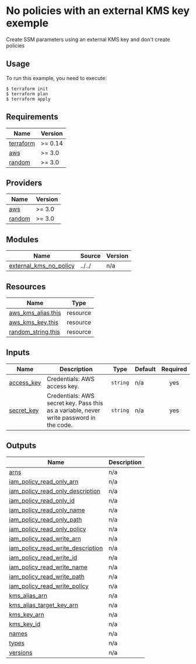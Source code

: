 # No policies with an external KMS key exemple

Create SSM parameters using an external KMS key and don't create policies

## Usage

To run this example, you need to execute:

```
$ terraform init
$ terraform plan
$ terraform apply
```

<!-- BEGINNING OF PRE-COMMIT-TERRAFORM DOCS HOOK -->
## Requirements

| Name | Version |
|------|---------|
| <a name="requirement_terraform"></a> [terraform](#requirement\_terraform) | >= 0.14 |
| <a name="requirement_aws"></a> [aws](#requirement\_aws) | >= 3.0 |
| <a name="requirement_random"></a> [random](#requirement\_random) | >= 3.0 |

## Providers

| Name | Version |
|------|---------|
| <a name="provider_aws"></a> [aws](#provider\_aws) | >= 3.0 |
| <a name="provider_random"></a> [random](#provider\_random) | >= 3.0 |

## Modules

| Name | Source | Version |
|------|--------|---------|
| <a name="module_external_kms_no_policy"></a> [external\_kms\_no\_policy](#module\_external\_kms\_no\_policy) | ../../ | n/a |

## Resources

| Name | Type |
|------|------|
| [aws_kms_alias.this](https://registry.terraform.io/providers/hashicorp/aws/latest/docs/resources/kms_alias) | resource |
| [aws_kms_key.this](https://registry.terraform.io/providers/hashicorp/aws/latest/docs/resources/kms_key) | resource |
| [random_string.this](https://registry.terraform.io/providers/hashicorp/random/latest/docs/resources/string) | resource |

## Inputs

| Name | Description | Type | Default | Required |
|------|-------------|------|---------|:--------:|
| <a name="input_access_key"></a> [access\_key](#input\_access\_key) | Credentials: AWS access key. | `string` | n/a | yes |
| <a name="input_secret_key"></a> [secret\_key](#input\_secret\_key) | Credentials: AWS secret key. Pass this as a variable, never write password in the code. | `string` | n/a | yes |

## Outputs

| Name | Description |
|------|-------------|
| <a name="output_arns"></a> [arns](#output\_arns) | n/a |
| <a name="output_iam_policy_read_only_arn"></a> [iam\_policy\_read\_only\_arn](#output\_iam\_policy\_read\_only\_arn) | n/a |
| <a name="output_iam_policy_read_only_description"></a> [iam\_policy\_read\_only\_description](#output\_iam\_policy\_read\_only\_description) | n/a |
| <a name="output_iam_policy_read_only_id"></a> [iam\_policy\_read\_only\_id](#output\_iam\_policy\_read\_only\_id) | n/a |
| <a name="output_iam_policy_read_only_name"></a> [iam\_policy\_read\_only\_name](#output\_iam\_policy\_read\_only\_name) | n/a |
| <a name="output_iam_policy_read_only_path"></a> [iam\_policy\_read\_only\_path](#output\_iam\_policy\_read\_only\_path) | n/a |
| <a name="output_iam_policy_read_only_policy"></a> [iam\_policy\_read\_only\_policy](#output\_iam\_policy\_read\_only\_policy) | n/a |
| <a name="output_iam_policy_read_write_arn"></a> [iam\_policy\_read\_write\_arn](#output\_iam\_policy\_read\_write\_arn) | n/a |
| <a name="output_iam_policy_read_write_description"></a> [iam\_policy\_read\_write\_description](#output\_iam\_policy\_read\_write\_description) | n/a |
| <a name="output_iam_policy_read_write_id"></a> [iam\_policy\_read\_write\_id](#output\_iam\_policy\_read\_write\_id) | n/a |
| <a name="output_iam_policy_read_write_name"></a> [iam\_policy\_read\_write\_name](#output\_iam\_policy\_read\_write\_name) | n/a |
| <a name="output_iam_policy_read_write_path"></a> [iam\_policy\_read\_write\_path](#output\_iam\_policy\_read\_write\_path) | n/a |
| <a name="output_iam_policy_read_write_policy"></a> [iam\_policy\_read\_write\_policy](#output\_iam\_policy\_read\_write\_policy) | n/a |
| <a name="output_kms_alias_arn"></a> [kms\_alias\_arn](#output\_kms\_alias\_arn) | n/a |
| <a name="output_kms_alias_target_key_arn"></a> [kms\_alias\_target\_key\_arn](#output\_kms\_alias\_target\_key\_arn) | n/a |
| <a name="output_kms_key_arn"></a> [kms\_key\_arn](#output\_kms\_key\_arn) | n/a |
| <a name="output_kms_key_id"></a> [kms\_key\_id](#output\_kms\_key\_id) | n/a |
| <a name="output_names"></a> [names](#output\_names) | n/a |
| <a name="output_types"></a> [types](#output\_types) | n/a |
| <a name="output_versions"></a> [versions](#output\_versions) | n/a |
<!-- END OF PRE-COMMIT-TERRAFORM DOCS HOOK -->
